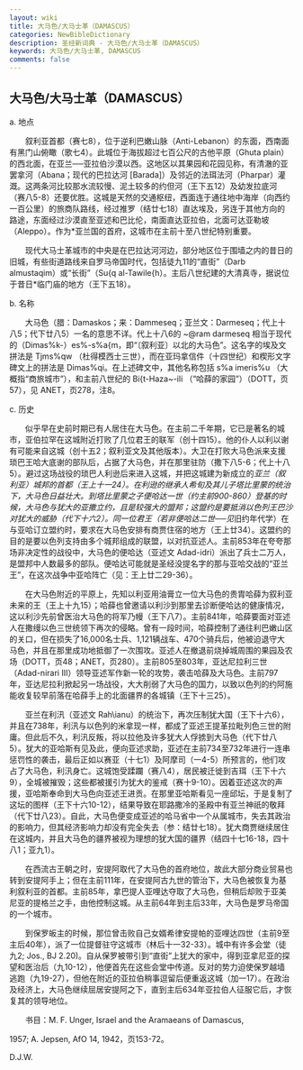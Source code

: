 ```yaml
---
layout: wiki
title: 大马色/大马士革（DAMASCUS）
categories: NewBibleDictionary
description: 圣经新词典 - 大马色/大马士革（DAMASCUS）
keywords: 大马色/大马士革, DAMASCUS
comments: false
---
```


## 大马色/大马士革（DAMASCUS）

a. 地点

　　叙利亚首都（赛七8），位于逆利巴嫩山脉（Anti-Lebanon）的东面，西南面有黑门山俯瞰（歌七4）。此城位于海拔超过七百公尺的古他平原（Ghuta plain）的西北面，在亚兰──亚拉伯沙漠以西。这地区以其果园和花园见称，有清澈的亚罢拿河（Abana；现代的巴拉达河 [Barada]）及邻近的法珥法河（Pharpar）灌溉。这两条河比较那水流较慢、泥土较多的约但河（王下五12）及幼发拉底河（赛八5-8）还要优胜。这城是天然的交通枢纽，西面连于通往地中海岸（向西约一百公里）的旅商队路线，经过推罗（结廿七18）直达埃及，另连于其他方向的路途，东面经过沙漠直至亚述和巴比伦，南面直达亚拉伯，北面可达亚勒坡（Aleppo）。作为*亚兰国的首府，这城市在主前十至八世纪特别重要。

　　现代大马士革城市的中央是在巴拉达河河边，部分地区位于围墙之内的昔日的旧城，有些街道路线来自罗马帝国时代，包括徒九11的“直街”（Darb almustaqim）或“长街”（Su{q al-Tawile{h）。主后八世纪建的大清真寺，据说位于昔日*临门庙的地方（王下五18）。

b. 名称

　　大马色（腊：Damaskos；来：Dammeseq；亚兰文：Darmeseq；代上十八5；代下廿八5）一名的意思不详。代上十八6的 ~@ram darmeseq 相当于现代的（Dimas%k-）es%-s%a{m，即“〔叙利亚〕以北的大马色”。这名字的埃及文拼法是 Tjms%qw （杜得模西士三世），而在亚玛拿信件（十四世纪）和楔形文字碑文上的拼法是 Dimas%qi。在上述碑文中，其他名称包括 s%a imeris%u （大概指“商旅城市”），和主前八世纪的 Bi{t-Haza~-ili （“哈薛的家园”）（DOTT，页57），见 ANET，页278，注8。

c. 历史

　　似乎早在史前时期已有人居住在大马色。在主前二千年期，它已是著名的城市，亚伯拉罕在这城附近打败了几位君王的联军（创十四15）。他的仆人以利以谢有可能来自这城（创十五2；叙利亚文及其他版本）。大卫在打败大马色派来支援琐巴王哈大底谢的部队后，占据了大马色，并在那里驻防（撒下八5-6；代上十八5）。避过这场战役的琐巴人利逊后来进入这城，并把这城建为新成立的*亚兰（叙利亚）城邦的首都（王上十一24）。在利逊的继承人希旬及其儿子塔比里蒙的统治下，大马色日益壮大。到塔比里蒙之子便哈达一世（约主前900-860）登基的时候，大马色与犹大的亚撒立约，且是较强大的盟邦；这盟约是要抵消以色列王巴沙对犹大的威胁（代下十六2）。同一位君王（若非便哈达二世──见*旧约年代学）在与亚哈订立盟约时，要求在大马色安排有商贾住宿的地方（王上廿34）。这盟约的目的是要以色列支持由多个城邦组成的联盟，以对抗亚述人。主前853年在夸夸那场非决定性的战役中，大马色的便哈达（亚述文 Adad-idri）派出了兵士二万人，是盟邦中人数最多的部队。便哈达可能就是圣经没提名字的那与亚哈交战的“亚兰王”，在这次战争中亚哈阵亡（见：王上廿二29-36）。

　　在大马色附近的平原上，先知以利亚用油膏立一位大马色的贵胄哈薛为叙利亚未来的王（王上十九15）；哈薛也曾邀请以利沙到那里去诊断便哈达的健康情况，这以利沙先前曾医治大马色的将军乃幔（王下八7）。主前841年，哈薛要面对亚述人在撒缦以色三世统领下再次的侵略。曾有一段时间，哈薛控制了通往利巴嫩山区的关口，但在损失了16,000名士兵、1,121辆战车、470个骑兵后，他被迫退守大马色，并且在那里成功地抵御了一次围攻。亚述人在撤退前烧掉城周围的果园及农场（DOTT，页48；ANET，页280）。主前805至803年，亚达尼拉利三世（Adad-nirari III）领导亚述军作新一轮的攻势，袭击哈薛及大马色。主前797年，亚达尼拉利掀起另一场战役，大大削弱了大马色的国力，以致以色列的约阿施能收复较早前落在哈薛手上的北面疆界的各城镇（王下十三25）。

　　亚兰在利汛（亚述文 Rah\ianu）的统治下，再次压制犹大国（王下十六6），并且在738年，利汛与以色列的米拿现一样，都成了亚述王提革拉毗列色三世的附庸。但此后不久，利汛反叛，将以拉他及许多犹大人俘掳到大马色（代下廿八5）。犹大的亚哈斯有见及此，便向亚述求助，亚述在主前734至732年进行一连串惩罚性的袭击，最后正如以赛亚（十七1）及阿摩司（一4-5）所预言的，他们攻占了大马色，利汛身亡。这城饱受蹂躝（赛八4），居民被迁徙到吉珥（王下十六9），全城被摧毁；这些都被援引为犹大的鉴戒（赛十9-10）。因着亚述这次的声援，亚哈斯奉命到大马色向亚述王进贡。在那里亚哈斯看见一座邱坛，于是复制了这坛的图样（王下十六10-12），结果导致在耶路撒冷的圣殿中有亚兰神祇的敬拜（代下廿八23）。自此，大马色便变成亚述的哈马省中一个从属城市，失去其政治的影响力，但其经济影响力却没有完全失去（参：结廿七18）。犹大商贾继续居住在这城内，并且大马色的疆界被视为理想的犹大国的疆界（结四十七16-18，四十八1；亚九1）。

　　在西流古王朝之时，安提阿取代了大马色的首府地位，故此大部分商业贸易也转到安提阿手上；但在主前111年，在安提阿古九世的管治下，大马色被恢复为基利叙利亚的首都。主前85年，拿巴提人亚哩达夺取了大马色，但稍后却败于亚美尼亚的提格兰之手，由他控制这城。从主前64年到主后33年，大马色是罗马帝国的一个城市。

　　到保罗皈主的时候，那位曾击败自己女婿希律安提帕的亚哩达四世（主前9至主后40年），派了一位提督驻守这城市（林后十一32-33）。城中有许多会堂（徒九2; Jos., BJ 2.20)。自从保罗被带引到“直街”上犹大的家中，得到亚拿尼亚的探望和医治后（九10-12），他便首先在这些会堂中传道。反对的势力迫使保罗越墙逃跑（九19-27），但他在附近的亚拉伯稍事逗留后便重返这城（加一17）。在政治及经济上，大马色继续屈居安提阿之下，直到主后634年亚拉伯人征服它后，才恢复其的领导地位。

　　书目：M. F. Unger, Israel and the Aramaeans of Damascus,

1957; A. Jepsen, AfO 14, 1942，页153-72。

D.J.W.








